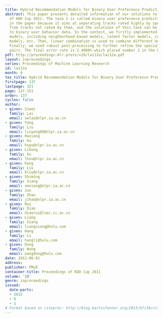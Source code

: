 ```yaml
---
title: Hybrid Recommendation Models for Binary User Preference Prediction Problem
abstract: This paper presents detailed information of our solutions to the task 2
  of KDD Cup 2011. The task 2 is called binary user preference prediction problem
  in the paper because it aims at separating tracks rated highly by specific users
  from tracks not rated by them, and the solutions of this task can be easily applied
  to binary user behavior data. In the contest, we firstly implemented many different
  models, including neighborhood-based models, latent factor models, content-based
  models, etc. Then, linear combination is used to combine different models together.
  Finally, we used robust post-processing to further refine the special user-item
  pairs. The final error rate is 2.4808% which placed number 2 in the Leaderboard.
pdf: http://proceedings.mlr.press/v18/lai12a/lai12a.pdf
layout: inproceedings
series: Proceedings of Machine Learning Research
id: lai12a
month: 0
tex_title: Hybrid Recommendation Models for Binary User Preference Prediction Problem
firstpage: 137
lastpage: 151
page: 137-151
order: 137
cycles: false
author:
- given: Siwei 
  family: Lai
  email: swlai@nlpr.ia.ac.cn
- given: Yang 
  family: Liu
  email: liuyang09@nlpr.ia.ac.cn
- given: Huxiang 
  family: Gu
  email: hxgu@nlpr.ia.ac.cn
- given: Liheng 
  family: Xu
  email: lhxu@nlpr.ia.ac.cn
- given: Kang 
  family: Liu
  email: kliu@nlpr.ia.ac.cn
- given: Shiming 
  family: Xiang
  email: smxiang@nlpr.ia.ac.cn
- given: Jun 
  family: Zhao
  email: jzhao@nlpr.ia.ac.cn
- given: Rui 
  family: Diao
  email: diaorui@lsec.cc.ac.cn
- given: Liang 
  family: Xiang
  email: liangxiang@hulu.com
- given: Hang 
  family: Li
  email: hangli@hulu.com
- given: Dong 
  family: Wang
  email: wangdong@hulu.com
date: 2012-06-01
address: 
publisher: PMLR
container-title: Proceedings of KDD Cup 2011
volume: '18'
genre: inproceedings
issued:
  date-parts:
  - 2012
  - 6
  - 1
# Format based on citeproc: http://blog.martinfenner.org/2013/07/30/citeproc-yaml-for-bibliographies/
---
```

